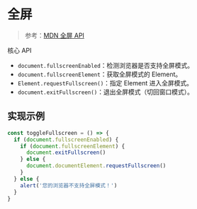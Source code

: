 # 全屏

> 参考：[MDN 全屏 API](https://developer.mozilla.org/zh-CN/docs/Web/API/Fullscreen_API)

核心 API

- `document.fullscreenEnabled`：检测浏览器是否支持全屏模式。
- `document.fullscreenElement`：获取全屏模式的 Element。
- `Element.requestFullscreen()`：指定 Element 进入全屏模式。
- `document.exitFullscreen()`：退出全屏模式（切回窗口模式）。

## 实现示例

```js
const toggleFullscreen = () => {
  if (document.fullscreenEnabled) {
    if (document.fullscreenElement) {
      document.exitFullscreen()
    } else {
      document.documentElement.requestFullscreen()
    }
  } else {
    alert('您的浏览器不支持全屏模式！')
  }
}
```
